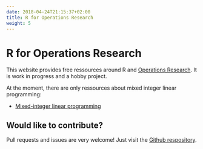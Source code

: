 ```yaml
---
date: 2018-04-24T21:15:37+02:00
title: R for Operations Research
weight: 5
---
```


R for Operations Research
====

This website provides free ressources around R and [Operations Research](https://en.wikipedia.org/wiki/Operations_research). It is work in progress and a hobby project.

At the moment, there are only ressources about mixed integer linear programming:

* [Mixed-integer linear programming](/mixed-integer-linear-programming)


Would like to contribute?
-----

Pull requests and issues are very welcome! Just visit the [Github respository](https://github.com/dirkschumacher/r-orms).